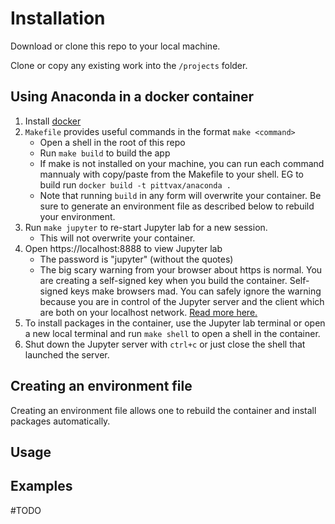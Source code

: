 # Installation
Download or clone this repo to your local machine.

Clone or copy any existing work into the `/projects` folder.  

## Using Anaconda in a docker container

1. Install [docker](https://docs.docker.com/)  
1. `Makefile` provides useful commands in the format `make <command>`  
    * Open a shell in the root of this repo  
    * Run `make build` to build the app  
    * If make is not installed on your machine, you can run each command mannualy with copy/paste from the Makefile to your shell. EG to build run `docker build -t pittvax/anaconda .`  
    * Note that running `build` in any form will overwrite your container. Be sure to generate an environment file as described below to rebuild your environment.  
1. Run `make jupyter` to re-start Jupyter lab for a new session.  
    * This will not overwrite your container.  
1. Open https://localhost:8888 to view Jupyter lab  
    * The password is "jupyter" (without the quotes)
    * The big scary warning from your browser about https is normal. You are creating a  self-signed key when you build the container. Self-signed keys make browsers mad. You can safely ignore the warning because you are in control of the Jupyter server and the client which are both on your localhost network. [Read more here.](http://jupyter-notebook.readthedocs.io/en/latest/public_server.html#using-ssl-for-encrypted-communication)
1. To install packages in the container, use the Jupyter lab terminal or open a new local terminal and run `make shell` to open a shell in the container.
1. Shut down the Jupyter server with `ctrl+c` or just close the shell that launched the server.  

## Creating an environment file  
Creating an environment file allows one to rebuild the container and install packages automatically.  

## Usage



## Examples
#TODO
